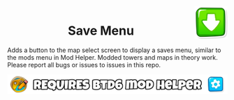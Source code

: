 <a href="https://github.com/GrahamKraker/GrahamKracker/BTD6SaveMenu/releases/latest/download/BTD6SaveMenu.dll">
    <img align="right" alt="Download" height="75" src="https://raw.githubusercontent.com/gurrenm3/BTD-Mod-Helper/master/BloonsTD6%20Mod%20Helper/Resources/DownloadBtn.png">
</a>
<h1 align="center">Save Menu</h1>

Adds a button to the map select screen to display a saves menu, similar to the mods menu in Mod Helper. Modded towers and maps in theory work. Please report all bugs or issues to issues in this repo.


[![Requires BTD6 Mod Helper](https://raw.githubusercontent.com/gurrenm3/BTD-Mod-Helper/master/banner.png)](https://github.com/gurrenm3/BTD-Mod-Helper#readme)

